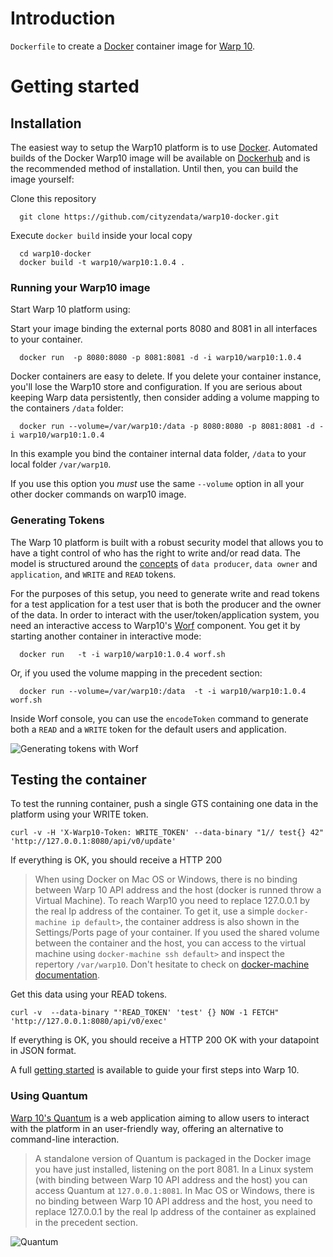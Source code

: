 # Introduction

`Dockerfile` to create a [Docker](https://www.docker.com/) container image for [Warp 10](https://www.warp10.io/).

# Getting started

## Installation

The easiest way to setup the Warp10 platform is to use [Docker](http://docker.io). Automated builds of the Docker Warp10 image will be available on [Dockerhub](https://hub.docker.com/) and is the recommended method of installation. Until then, you can build the image yourself:

Clone this repository

~~~
  git clone https://github.com/cityzendata/warp10-docker.git
~~~

Execute `docker build` inside your local copy

~~~
  cd warp10-docker
  docker build -t warp10/warp10:1.0.4 .
~~~


### Running your Warp10 image

Start Warp 10 platform using:

Start your image binding the external ports 8080 and 8081 in all interfaces to your container.

~~~
  docker run  -p 8080:8080 -p 8081:8081 -d -i warp10/warp10:1.0.4
~~~

Docker containers are easy to delete. If you delete your container instance, you'll lose the Warp10 store and configuration. If you are serious about keeping Warp data persistently, then consider adding a volume mapping to the containers `/data` folder:

~~~
  docker run --volume=/var/warp10:/data -p 8080:8080 -p 8081:8081 -d -i warp10/warp10:1.0.4
~~~

In this example you bind the container internal data folder, `/data` to your local folder `/var/warp10`.

If you use this option you *must* use the same `--volume` option in all your other docker commands on warp10 image.

### Generating Tokens

The Warp 10 platform is built with a robust security model that allows you to have a tight control of who has the right to write and/or read data. The model is structured around the [concepts](http://www.warp10.io//introduction/concepts) of `data producer`, `data owner` and `application`, and `WRITE` and `READ` tokens.  

For the purposes of this setup, you need to generate write and read tokens for a test application for a test user that is both the producer and the owner of the data. In order to interact with the user/token/application system, you need an interactive access to Warp10's [Worf](http://www.warp10.io/tools/worf) component. You get it by starting another container in interactive mode:


~~~
  docker run   -t -i warp10/warp10:1.0.4 worf.sh
~~~
Or, if you used the volume mapping in the precedent section:

~~~
  docker run --volume=/var/warp10:/data  -t -i warp10/warp10:1.0.4 worf.sh
~~~


Inside Worf console, you can use the `encodeToken` command to generate both a `READ` and a `WRITE` token for the default users and application.

![Generating tokens with Worf](http://www.warp10.io/img/getting-started/generating-tokens-with-worf.png)


## Testing the container


To test the running container, push a single GTS containing one data in the platform using your WRITE token.

  ```
  curl -v -H 'X-Warp10-Token: WRITE_TOKEN' --data-binary "1// test{} 42" 'http://127.0.0.1:8080/api/v0/update'
  ```

If everything is OK, you should receive a HTTP 200

> When using Docker on Mac OS or Windows, there is no binding between Warp 10 API address and the host (docker is runned throw a Virtual Machine). To reach Warp10 you need to replace 127.0.0.1 by the real Ip address of the container. To get it, use a simple `docker-machine ip default>`, the container address is also shown in the Settings/Ports page of your container. If you used the shared volume between the container and the host, you can access to the virtual machine using `docker-machine ssh default>` and inspect the repertory `/var/warp10`. Don't hesitate to check on [docker-machine documentation](https://docs.docker.com/machine/).

Get this data using your READ tokens.

```
curl -v  --data-binary "'READ_TOKEN' 'test' {} NOW -1 FETCH" 'http://127.0.0.1:8080/api/v0/exec'
```

If everything is OK, you should receive a HTTP 200 OK with your datapoint in JSON format.


A full [getting started](http://www.warp10.io/howto/getting-started/) is available to guide your first steps into Warp 10.



### Using Quantum

[Warp 10's Quantum](http://www.warp10.io/tools/quantum) is a web application aiming to allow users to interact with the platform in an user-friendly way, offering an alternative to command-line interaction.

> A standalone version of Quantum is packaged in the Docker image you have just installed, listening on the port 8081. In a Linux system (with binding between Warp 10 API address and the host) you can access Quantum at `127.0.0.1:8081`. In Mac OS or Windows, there is no binding between Warp 10 API address and the host, you need to replace 127.0.0.1 by the real Ip address of the container as explained in the precedent section.

![Quantum](http://www.warp10.io/img/getting-started/quantum-warpscript.png)
